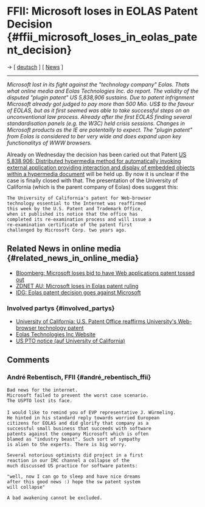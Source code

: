 # FFII: Microsoft loses in EOLAS Patent Decision {#ffii_microsoft_loses_in_eolas_patent_decision}

-\> \[ [ deutsch](Eolas050929De "wikilink") \] \[ [
News](SwpatcninoEn "wikilink") \]

------------------------------------------------------------------------

*Microsoft lost in its fight against the \"technology company\" Eolas.
Thats what online media and Eolas Technologies Inc. do report. The
validity of the disputed \"plugin patent\" US 5,838,906 sustains. Due to
patent infrignment Microsoft already got judged to pay more than 500
Mio. US\$ to the favour of EOLAS, but as it first seemed was able to
take successful steps on an unconventional law process. Already after
the first EOLAS finding several standardisation panels (e.g. the W3C)
held crisis sessions. Changes in Microsoft products as the IE are
potentailly to expect. The \"plugin patent\" from Eolas is considered to
ber very wide and does expand upon key functionalitys of WWW browsers.*

Already on Wednesday the decision has been caried out that Patent [US
5,838,906: Distributed hypermedia method for automatically invoking
external application providing interaction and display of embedded
objects within a hypermedia
document](http://164.195.100.11/netacgi/nph-Parser?Sect1=PTO1&Sect2=HITOFF&d=PALL&p=1&u=/netahtml/srchnum.htm&r=1&f=G&l=50&s1='5838906'.WKU.&OS=PN/5838906&RS=PN/5838906 "wikilink")
will be held up. By now it is unclear if the case is finally closed with
that. The presentation of the University of California (which is the
parent company of Eolas) does suggest this:

`The University of California's patent for Web-browser `\
`technology essential to the Internet was reaffirmed `\
`this week by the U.S. Patent and Trademark Office, `\
`when it published its notice that the office has `\
`completed its re-examination process and will issue a`\
`re-examination certificate of the patent first `\
`challenged by Microsoft Corp. two years ago.`

## Related News in online media {#related_news_in_online_media}

-   [Bloomberg: Microsoft loses bid to have Web applications patent
    tossed
    out](http://seattlepi.nwsource.com/business/242634_msftpatent29.html "wikilink")
-   [ZDNET AU: Microsoft loses in Eolas patent
    ruling](http://news.com.com/Microsoft+loses+in+Eolas+patent+ruling/2100-1012_3-5885657.html?part=rss&tag=5885657&subj=news "wikilink")
-   [IDG: Eolas patent decision goes against
    Microsoft](http://www.pcworld.idg.com.au/index.php/id;155754342;fp;2;fpid;1 "wikilink")

### Involved partys {#involved_partys}

-   [University of California: U.S. Patent Office reaffirms University's
    Web-browser technology patent
    ](http://www.universityofcalifornia.edu/news/2005/sep28.html "wikilink")
-   [Eolas Technologies Inc Website](http://www.eolas.com/ "wikilink")
-   [US PTO notice (auf University of
    California)](http://www.universityofcalifornia.edu/news/2005/ptonotice0905.pdf "wikilink")

## Comments

### André Rebentisch, FFII {#andré_rebentisch_ffii}

`Bad news for the internet.`\
`Microsoft failed to prevent the worst case scenario. `\
`The USPTO lost its face.`\
\
`I would like to remind you of EVP representative J. Würmeling. `\
`He hinted in his standard reply towards worried European`\
`citizens for EOLAS and did glorify that company as a`\
`successful small business that succeeds with software`\
`patents against the company Microsoft which is often`\
`blamed as "industry beast". Such sort of sympathy `\
`is alien to the experts. There is big worry.`

`Several notorious optimists did project in a first`\
`reaction in our IRC channel a collapse of the`\
`much discussed US practice for software patents:`

`"well, now I can go to sleep and have nice dreams `\
`after this good news :) hope the sw patent system `\
`will collapse"`

`A bad awakening cannot be excluded.`
